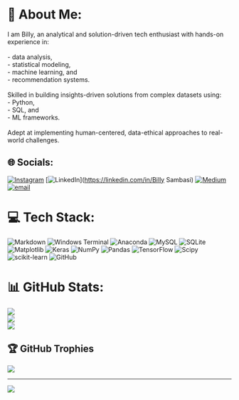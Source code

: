 # 💫 About Me:
I am Billy, an analytical and solution-driven tech enthusiast with hands-on experience in: <br><br>- data analysis,<br>- statistical modeling,<br>- machine learning, and<br>- recommendation systems.<br><br>Skilled in building insights-driven solutions from complex datasets using: <br>- Python,<br>- SQL, and<br>- ML frameworks.<br><br>Adept at implementing human-centered, data-ethical approaches to real-world challenges. 


## 🌐 Socials:
[![Instagram](https://img.shields.io/badge/Instagram-%23E4405F.svg?logo=Instagram&logoColor=white)](https://instagram.com/BILLY) [![LinkedIn](https://img.shields.io/badge/LinkedIn-%230077B5.svg?logo=linkedin&logoColor=white)](https://linkedin.com/in/Billy Sambasi) [![Medium](https://img.shields.io/badge/Medium-12100E?logo=medium&logoColor=white)](https://medium.com/@sambasi_billy) [![email](https://img.shields.io/badge/Email-D14836?logo=gmail&logoColor=white)](mailto:bnsambasi@gmail.com) 

# 💻 Tech Stack:
![Markdown](https://img.shields.io/badge/markdown-%23000000.svg?style=for-the-badge&logo=markdown&logoColor=white) ![Windows Terminal](https://img.shields.io/badge/Windows%20Terminal-%234D4D4D.svg?style=for-the-badge&logo=windows-terminal&logoColor=white) ![Anaconda](https://img.shields.io/badge/Anaconda-%2344A833.svg?style=for-the-badge&logo=anaconda&logoColor=white) ![MySQL](https://img.shields.io/badge/mysql-4479A1.svg?style=for-the-badge&logo=mysql&logoColor=white) ![SQLite](https://img.shields.io/badge/sqlite-%2307405e.svg?style=for-the-badge&logo=sqlite&logoColor=white) ![Matplotlib](https://img.shields.io/badge/Matplotlib-%23ffffff.svg?style=for-the-badge&logo=Matplotlib&logoColor=black) ![Keras](https://img.shields.io/badge/Keras-%23D00000.svg?style=for-the-badge&logo=Keras&logoColor=white) ![NumPy](https://img.shields.io/badge/numpy-%23013243.svg?style=for-the-badge&logo=numpy&logoColor=white) ![Pandas](https://img.shields.io/badge/pandas-%23150458.svg?style=for-the-badge&logo=pandas&logoColor=white) ![TensorFlow](https://img.shields.io/badge/TensorFlow-%23FF6F00.svg?style=for-the-badge&logo=TensorFlow&logoColor=white) ![Scipy](https://img.shields.io/badge/SciPy-%230C55A5.svg?style=for-the-badge&logo=scipy&logoColor=%white) ![scikit-learn](https://img.shields.io/badge/scikit--learn-%23F7931E.svg?style=for-the-badge&logo=scikit-learn&logoColor=white) ![GitHub](https://img.shields.io/badge/github-%23121011.svg?style=for-the-badge&logo=github&logoColor=white)
# 📊 GitHub Stats:
![](https://github-readme-stats.vercel.app/api?username=billysambasi&theme=dark&hide_border=false&include_all_commits=true&count_private=false)<br/>
![](https://nirzak-streak-stats.vercel.app/?user=billysambasi&theme=dark&hide_border=false)<br/>
![](https://github-readme-stats.vercel.app/api/top-langs/?username=billysambasi&theme=dark&hide_border=false&include_all_commits=true&count_private=false&layout=compact)

## 🏆 GitHub Trophies
![](https://github-profile-trophy.vercel.app/?username=billysambasi&theme=radical&no-frame=false&no-bg=true&margin-w=4)

---
[![](https://visitcount.itsvg.in/api?id=billysambasi&icon=0&color=0)](https://visitcount.itsvg.in)

<!-- Proudly created with GPRM ( https://gprm.itsvg.in ) -->
